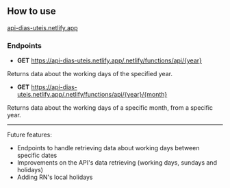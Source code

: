 ## How to use

[api-dias-uteis.netlify.app](https://api-dias-uteis.netlify.app/.netlify/functions/api/)

### Endpoints

- **GET** https://api-dias-uteis.netlify.app/.netlify/functions/api/{year}

Returns data about the working days of the specified year.

- **GET** https://api-dias-uteis.netlify.app/.netlify/functions/api/{year}/{month}

Returns data about the working days of a specific month, from a specific year.

---

Future features:

- Endpoints to handle retrieving data about working days between specific dates
- Improvements on the API's data retrieving (working days, sundays and holidays)
- Adding RN's local holidays
